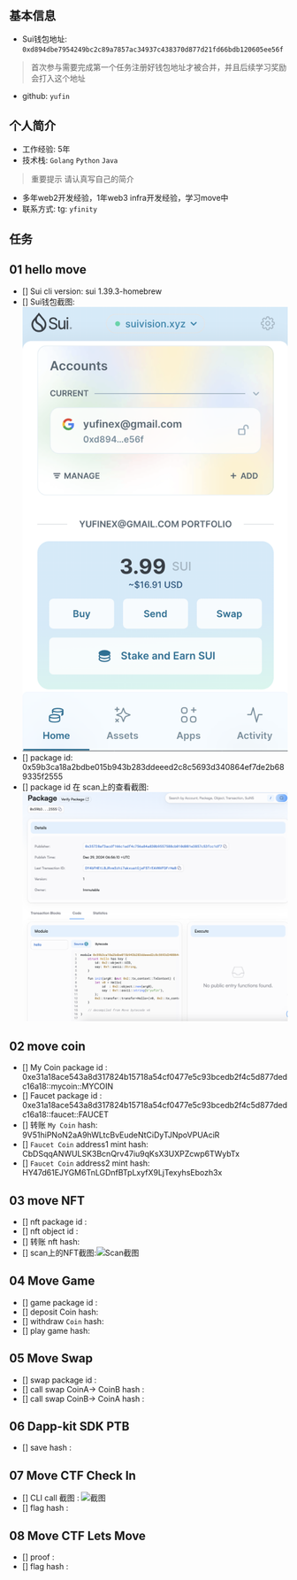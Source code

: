 ## 基本信息
- Sui钱包地址: `0xd894dbe7954249bc2c89a7857ac34937c438370d877d21fd66bdb120605ee56f`
> 首次参与需要完成第一个任务注册好钱包地址才被合并，并且后续学习奖励会打入这个地址
- github: `yufin`

## 个人简介
- 工作经验: 5年
- 技术栈: `Golang` `Python` `Java`
> 重要提示 请认真写自己的简介
- 多年web2开发经验，1年web3 infra开发经验，学习move中
- 联系方式: tg: `yfinity` 

## 任务

##   01 hello move  
- [] Sui cli version: sui 1.39.3-homebrew
- [] Sui钱包截图: ![Sui钱包截图](./images/wallet.png)
- [] package id: 0x59b3ca18a2bdbe015b943b283ddeeed2c8c5693d340864ef7de2b689335f2555
- [] package id 在 scan上的查看截图:![Scan截图](./images/task1package.png)

##   02 move coin
- [] My Coin package id : 0xe31a18ace543a8d317824b15718a54cf0477e5c93bcedb2f4c5d877dedc16a18::mycoin::MYCOIN
- [] Faucet package id : 0xe31a18ace543a8d317824b15718a54cf0477e5c93bcedb2f4c5d877dedc16a18::faucet::FAUCET
- [] 转账 `My Coin` hash: 9V51hiPNoN2aA9hWLtcBvEudeNtCiDyTJNpoVPUAciR
- [] `Faucet Coin` address1 mint hash: CbDSqqANWULSK3BcnQrv47iu9qKsX3UXPZcwp6TWybTx
- [] `Faucet Coin` address2 mint hash: HY47d61EJYGM6TnLGDnfBTpLxyfX9LjTexyhsEbozh3x

##   03 move NFT
- [] nft package id :
- [] nft object id : 
- [] 转账 nft  hash:
- [] scan上的NFT截图:![Scan截图](./images/你的图片地址)

##   04 Move Game
- [] game package id :
- [] deposit Coin hash:
- [] withdraw `Coin` hash:
- [] play game hash:

##   05 Move Swap
- [] swap package id :
- [] call swap CoinA-> CoinB  hash :
- [] call swap CoinB-> CoinA  hash :

##   06 Dapp-kit SDK PTB
- [] save hash :

##   07 Move CTF Check In
- [] CLI call 截图 : ![截图](./images/你的图片地址)
- [] flag hash :

##   08 Move CTF Lets Move
- [] proof : 
- [] flag hash :

